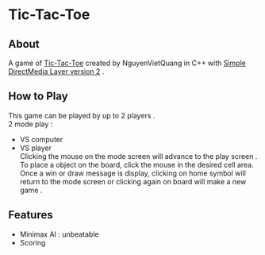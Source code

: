 # Tic-Tac-Toe

## About 
A game of [Tic-Tac-Toe](https://en.wikipedia.org/wiki/Tic-tac-toe) created by NguyenVietQuang in C++ with [Simple DirectMedia Layer version 2](https://www.libsdl.org/) .

## How to Play
This game can be played by up to 2 players .<br>
2 mode play : 
- VS computer 
- VS player<br>
Clicking the mouse on the mode screen will advance to the play screen . To place a object on the board, click the mouse in the desired cell area. Once a win or draw message is display, clicking on home symbol will return to the mode screen or clicking again on board will make a new game .

## Features 
- Minimax AI : unbeatable 
- Scoring 
